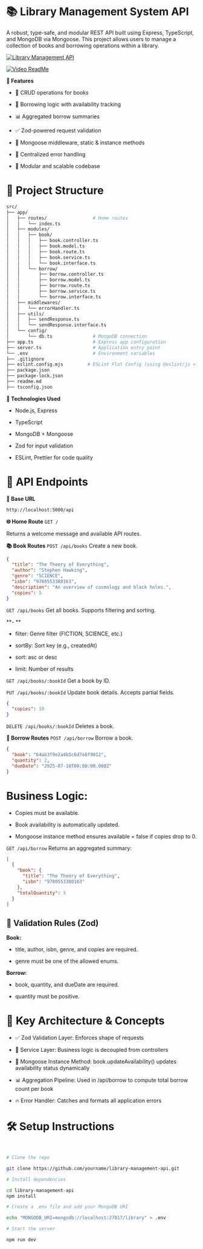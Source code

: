 # 📚 Library Management System API

A robust, type-safe, and modular REST API built using Express, TypeScript, and MongoDB via Mongoose. This project allows users to manage a collection of books and borrowing operations within a library.

[![Library Management API](https://img.shields.io/badge/API-View%20Library%20Management-blue?style=for-the-badge&logo=vercel)](https://library-management-server-mocha.vercel.app/)

[![Video ReadMe](https://img.shields.io/badge/📽️%20Watch%20Video%20ReadMe-blue?style=for-the-badge)](https://drive.google.com/drive/folders/1weiJuFP9FC-QJP01EEKtV6S7NlzIrCSY?usp=sharing)


**🚀 Features**

- 📖 CRUD operations for books

- 🔄 Borrowing logic with availability tracking

- 📊 Aggregated borrow summaries

- ✅ Zod-powered request validation

- 🧠 Mongoose middleware, static & instance methods

- 🔐 Centralized error handling

- 🧱 Modular and scalable codebase

# 📁 Project Structure

```bash
src/
├── app/
│   ├── routes/                 # Home routes
│   │   └── index.ts
│   ├── modules/
│   │   ├── book/
│   │   │   ├── book.controller.ts
│   │   │   ├── book.model.ts
│   │   │   ├── book.route.ts
│   │   │   ├── book.service.ts
│   │   │   └── book.interface.ts
│   │   └── borrow/
│   │       ├── borrow.controller.ts
│   │       ├── borrow.model.ts
│   │       ├── borrow.route.ts
│   │       ├── borrow.service.ts
│   │       └── borrow.interface.ts
│   ├── middlewares/
│   │   └── errorHandler.ts
│   ├── utils/
│   │   ├── sendResponse.ts
│   │   └── sendResponse.interface.ts
│   └── config/
│       └── db.ts               # MongoDB connection
├── app.ts                      # Express app configuration
├── server.ts                   # Application entry point
└── .env                        # Environment variables
├── .gitignore
├── eslint.config.mjs         # ESLint Flat Config (using @eslint/js +typescript-eslint)
├── package.json
├── package-lock.json
├── readme.md
├── tsconfig.json

```


**🧪 Technologies Used**

- Node.js, Express

- TypeScript

- MongoDB + Mongoose

- Zod for input validation

- ESLint, Prettier for code quality

# 📌 API Endpoints

**🔰 Base URL**

```bash
http://localhost:5000/api
```


**🌐 Home Route**
`GET /`

Returns a welcome message and available API routes.

**📚 Book Routes**
`POST /api/books`
Create a new book.

```json
{
  "title": "The Theory of Everything",
  "author": "Stephen Hawking",
  "genre": "SCIENCE",
  "isbn": "9780553380163",
  "description": "An overview of cosmology and black holes.",
  "copies": 5
}
```

`GET /api/books`
Get all books. Supports filtering and sorting.

**- **

- filter: Genre filter (FICTION, SCIENCE, etc.)

- sortBy: Sort key (e.g., createdAt)

- sort: asc or desc

- limit: Number of results

`GET /api/books/:bookId`
Get a book by ID.

`PUT /api/books/:bookId`
Update book details. Accepts partial fields.

```json
{
  "copies": 10
}
```

`DELETE /api/books/:bookId`
Deletes a book.

**🔄 Borrow Routes**
`POST /api/borrow`
Borrow a book.

```json
{
  "book": "64ab3f9e2a4b5c6d7e8f9012",
  "quantity": 2,
  "dueDate": "2025-07-18T00:00:00.000Z"
}
```

# Business Logic:

- Copies must be available.

- Book availability is automatically updated.

- Mongoose instance method ensures available = false if copies drop to 0.

`GET /api/borrow`
Returns an aggregated summary:

```json
[
  {
    "book": {
      "title": "The Theory of Everything",
      "isbn": "9780553380163"
    },
    "totalQuantity": 5
  }
]
```

## 🧪 Validation Rules (Zod)

**Book:**

- title, author, isbn, genre, and copies are required.

- genre must be one of the allowed enums.

**Borrow:**

- book, quantity, and dueDate are required.

- quantity must be positive.

# 🧠 Key Architecture & Concepts

- ✅ Zod Validation Layer: Enforces shape of requests

- 🧩 Service Layer: Business logic is decoupled from controllers

- 🔄 Mongoose Instance Method: book.updateAvailability() updates availability status dynamically

- 📊 Aggregation Pipeline: Used in /api/borrow to compute total borrow count per book

- 🔥 Error Handler: Catches and formats all application errors

# 🛠️ Setup Instructions

```bash


# Clone the repo

git clone https://github.com/yourname/library-management-api.git

# Install dependencies

cd library-management-api
npm install

# Create a .env file and add your MongoDB URI

echo "MONGODB_URI=mongodb://localhost:27017/library" > .env

# Start the server

npm run dev
```
